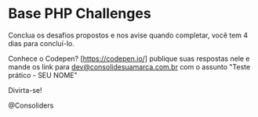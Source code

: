# Base PHP Challenges

Conclua os desafios propostos e nos avise quando completar, você tem 4 dias para concluí-lo.

Conhece o Codepen? [https://codepen.io/] publique suas respostas nele e mande os link para dev@consolidesuamarca.com.br com o assunto "Teste prático - SEU NOME"

Divirta-se!

@Consoliders